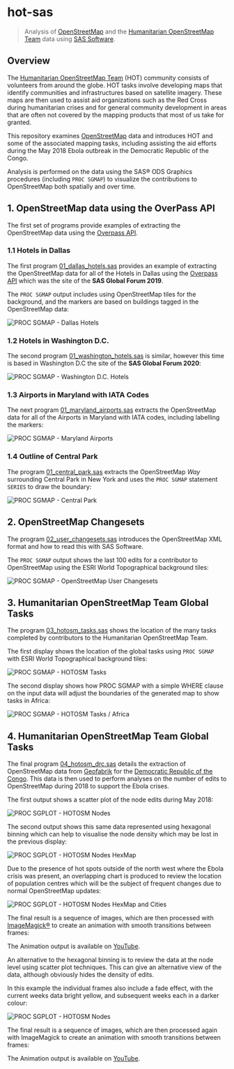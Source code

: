 # hot-sas

> Analysis of [OpenStreetMap](https://www.openstreetmap.org) and the [Humanitarian OpenStreetMap Team](https://www.hotosm.org) data using [SAS Software](https://www.sas.com).


## Overview

The [Humanitarian OpenStreetMap Team](https://www.hotosm.org) (HOT) community consists of volunteers from around the globe.  HOT tasks involve developing maps that identify communities and infrastructures based on satellite imagery.  These maps are then used to assist aid organizations such as the Red Cross during humanitarian crises and for general community development in areas that are often not covered by the mapping products that most of us take for granted.

This repository examines [OpenStreetMap](https://www.openstreetmap.org) data and introduces HOT and some of the associated mapping tasks, including assisting the aid efforts during the May 2018 Ebola outbreak in the Democratic Republic of the Congo.

Analysis is performed on the data using the SAS® ODS Graphics procedures (including `PROC SGMAP`) to visualize the contributions to OpenStreetMap both spatially and over time.


## 1. OpenStreetMap data using the OverPass API

The first set of programs provide examples of extracting the OpenStreetMap data using the [Overpass API](https://wiki.openstreetmap.org/wiki/Overpass_API).


### 1.1 Hotels in Dallas

The first program [01_dallas_hotels.sas](sas/01_dallas_hotels.sas) provides an example of extracting the OpenStreetMap data for all of the Hotels in Dallas using the [Overpass API](https://wiki.openstreetmap.org/wiki/Overpass_API) which was the site of the **SAS Global Forum 2019**.

The `PROC SGMAP` output includes using OpenStreetMap tiles for the background, and the markers are based on buildings tagged in the OpenStreetMap data:

![PROC SGMAP - Dallas Hotels](images/01_dallas_hotels.png "PROC SGMAP - Dallas Hotels")


### 1.2 Hotels in Washington D.C.

The second program [01_washington_hotels.sas](sas/01_washington_hotels.sas) is similar, however this time is based in Washington D.C the site of the **SAS Global Forum 2020**:

![PROC SGMAP - Washington D.C. Hotels](images/01_washington_hotels.png "PROC SGMAP - Washington D.C. Hotels")


### 1.3 Airports in Maryland with IATA Codes

The next program [01_maryland_airports.sas](sas/01_maryland_airports.sas) extracts the OpenStreetMap data for all of the Airports in Maryland with IATA codes, including labelling the markers:

![PROC SGMAP - Maryland Airports](images/01_maryland_airports.png "PROC SGMAP - Maryland Airports")


### 1.4 Outline of Central Park

The program [01_central_park.sas](sas/01_central_park.sas) extracts the OpenStreetMap *Way* surrounding Central Park in New York and uses the `PROC SGMAP` statement `SERIES` to draw the boundary:

![PROC SGMAP - Central Park](images/01_central_park.png "PROC SGMAP - Central Park")


## 2. OpenStreetMap Changesets

The program [02_user_changesets.sas](sas/02_user_changesets.sas) introduces the OpenStreetMap XML format and how to read this with SAS Software.

The `PROC SGMAP` output shows the last 100 edits for a contributor to OpenStreetMap using the ESRI World Topographical background tiles:

![PROC SGMAP - OpenStreetMap User Changesets](images/02_user_changesets_ws.png "PROC SGMAP - OpenStreetMap User Changesets")


## 3. Humanitarian OpenStreetMap Team Global Tasks

The program [03_hotosm_tasks.sas](sas/03_hotosm_tasks.sas) shows the location of the many tasks completed by contributors to the Humanitarian OpenStreetMap Team.

The first display shows the location of the global tasks using `PROC SGMAP` with ESRI World Topographical background tiles:

![PROC SGMAP - HOTOSM Tasks](images/03_hotosm_tasks_all.png "PROC SGMAP - HOTOSM Tasks")

The second display shows how PROC SGMAP with a simple WHERE clause on the input data will adjust the boundaries of the generated map to show tasks in Africa:

![PROC SGMAP - HOTOSM Tasks / Africa](images/03_hotosm_tasks_africa.png "PROC SGMAP - HOTOSM Tasks / Africa")


## 4. Humanitarian OpenStreetMap Team Global Tasks

The final program [04_hotosm_drc.sas](sas/04_hotosm_drc.sas) details the extraction of OpenStreetMap data from [Geofabrik](https://download.geofabrik.de) for the [Democratic Republic of the Congo](https://en.wikipedia.org/wiki/Democratic_Republic_of_the_Congo).  This data is then used to perform analyses on the number of edits to OpenStreetMap during 2018 to support the Ebola crises.

The first output shows a scatter plot of the node edits during May 2018:

![PROC SGPLOT - HOTOSM Nodes](images/04_hotosm_drc_sgmap.png "PROC SGPLOT - HOTOSM Nodes")

The second output shows this same data represented using hexagonal binning which can help to visualise the node density which may be lost in the previous display:

![PROC SGPLOT - HOTOSM Nodes HexMap](images/04_hotosm_drc_hexmap.png "PROC SGPLOT - HOTOSM Nodes HexMap")

Due to the presence of hot spots outside of the north west where the Ebola crisis was present, an overlapping chart is produced to review the location of population centres which will be the subject of frequent changes due to normal OpenStreetMap updates:

![PROC SGPLOT - HOTOSM Nodes HexMap and Cities](images/04_hotosm_drc_hexmap_cities.png "PROC SGPLOT - HOTOSM Nodes HexMap and Cities")

The final result is a sequence of images, which are then processed with [ImageMagick®](https://www.imagemagick.org/) to create an animation with smooth transitions between frames:

The Animation output is available on [YouTube](https://youtu.be/brvmSHEmhWU).

An alternative to the hexagonal binning is to review the data at the node level using scatter plot techniques.  This can give an alternative view of the data, although obviously hides the density of edits.

In this example the individual frames also include a fade effect, with the current weeks data bright yellow, and subsequent weeks each in a darker colour:

![PROC SGPLOT - HOTOSM Nodes](images/04_drc_plotweek_2018-05-20.png "PROC SGPLOT - HOTOSM Nodes")

The final result is a sequence of images, which are then processed again with ImageMagick to create an animation with smooth transitions between frames:

The Animation output is available on [YouTube](https://youtu.be/bNx4RK6TPrA).

